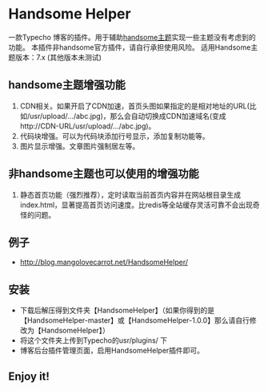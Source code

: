 # Handsome Helper
一款Typecho 博客的插件。用于辅助[handsome主题](https://www.ihewro.com/archives/489/)实现一些主题没有考虑到的功能。
本插件非handsome官方插件，请自行承担使用风险。
适用Handsome主题版本：7.x (其他版本未测试)

## handsome主题增强功能
1. CDN相关。如果开启了CDN加速，首页头图如果指定的是相对地址的URL(比如/usr/upload/.../abc.jpg)，那么会自动切换成CDN加速域名(变成http://CDN-URL/usr/upload/.../abc.jpg)。
2. 代码块增强。可以为代码块添加行号显示，添加复制功能等。
3. 图片显示增强。文章图片强制居左等。

## 非handsome主题也可以使用的增强功能
1. 静态首页功能（强烈推荐），定时读取当前首页内容并在网站根目录生成index.html，显著提高首页访问速度。比redis等全站缓存灵活可靠不会出现奇怪的问题。

## 例子
- http://blog.mangolovecarrot.net/HandsomeHelper/

## 安装
- 下载后解压得到文件夹【HandsomeHelper】（如果你得到的是【HandsomeHelper-master】或【HandsomeHelper-1.0.0】那么请自行修改为【HandsomeHelper】）
- 将这个文件夹上传到Typecho的usr/plugins/ 下
- 博客后台插件管理页面，启用HandsomeHelper插件即可。

## Enjoy it!
